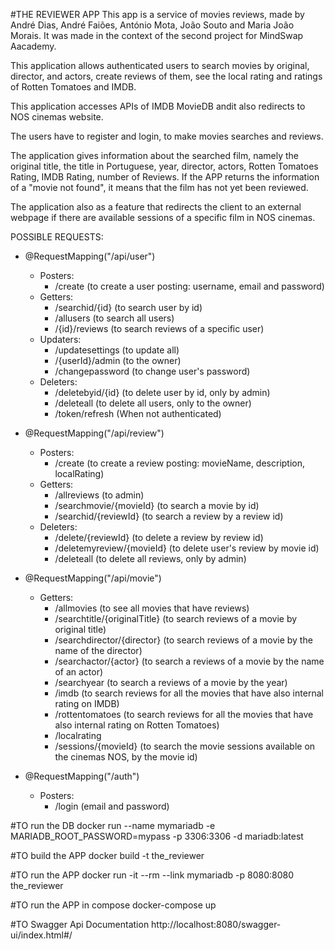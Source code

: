 #THE REVIEWER APP
This app is a service of movies reviews, made by André Dias, André Faiões, António Mota, João Souto and Maria João Morais.
It was made in the context of the second project for MindSwap Aacademy.

This application allows authenticated users to search movies by original, director, and actors, create reviews of them,
see the local rating and ratings of Rotten Tomatoes and IMDB.

This application accesses APIs of IMDB MovieDB andit also redirects to NOS cinemas website.

The users have to register and login, to make movies searches and reviews.

The application gives information about the searched film, namely the original title, the title in Portuguese, year,
director, actors, Rotten Tomatoes Rating, IMDB Rating, number of Reviews. If the APP returns the information of a "movie 
not found", it means that the film has not yet been reviewed.

The application also as a feature that redirects the client to an external webpage if there are available sessions of a specific film in NOS cinemas.

POSSIBLE REQUESTS:

- @RequestMapping("/api/user")
  - Posters:
    - /create (to create a user posting: username, email and password)
  - Getters:
    - /searchid/{id} (to search user by id)
    - /allusers (to search all users)
    - /{id}/reviews (to search reviews of a specific user)
  - Updaters:
    - /updatesettings (to update all)
    - /{userId}/admin (to the owner)
    - /changepassword (to change user's password)
  - Deleters:
    - /deletebyid/{id} (to delete user by id, only by admin)
    - /deleteall (to delete all users, only to the owner)
    - /token/refresh (When not authenticated)


- @RequestMapping("/api/review")
  - Posters:
    - /create (to create a review posting: movieName, description, localRating)
  - Getters:
    - /allreviews (to admin)
    - /searchmovie/{movieId} (to search a movie by id)
    - /searchid/{reviewId} (to search a review by a review id)
  - Deleters:
    - /delete/{reviewId} (to delete a review by review id)
    - /deletemyreview/{movieId} (to delete user's review by movie id)
    - /deleteall (to delete all reviews, only by admin)


- @RequestMapping("/api/movie")
  - Getters:
    - /allmovies (to see all movies that have reviews)
    - /searchtitle/{originalTitle} (to search reviews of a movie by original title)
    - /searchdirector/{director} (to search reviews of a movie by the name of the director)
    - /searchactor/{actor} (to search a reviews of a movie by the name of an actor)
    - /searchyear (to search a reviews of a movie by the year)
    - /imdb (to search reviews for all the movies that have also internal rating on IMDB)
    - /rottentomatoes (to search reviews for all the movies that have also internal rating on Rotten Tomatoes)
    - /localrating 
    - /sessions/{movieId} (to search the movie sessions available on the cinemas NOS, by the movie id)
    

- @RequestMapping("/auth")
  - Posters:
    - /login (email and password)
    

#TO run the DB
docker run --name mymariadb -e MARIADB_ROOT_PASSWORD=mypass -p 3306:3306 -d mariadb:latest


#TO build the APP
docker build -t the_reviewer


#TO run the APP
docker run -it --rm --link mymariadb  -p 8080:8080 the_reviewer


#TO run the APP in compose
docker-compose up

#TO Swagger Api Documentation
http://localhost:8080/swagger-ui/index.html#/